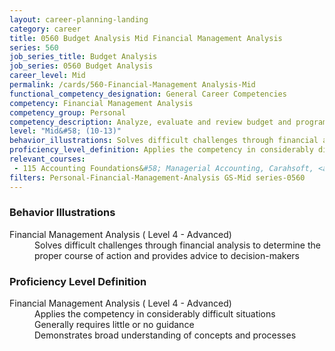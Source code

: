 ```yaml
---
layout: career-planning-landing
category: career
title: 0560 Budget Analysis Mid Financial Management Analysis
series: 560
job_series_title: Budget Analysis
job_series: 0560 Budget Analysis
career_level: Mid
permalink: /cards/560-Financial-Management Analysis-Mid
functional_competency_designation: General Career Competencies
competency: Financial Management Analysis
competency_group: Personal
competency_description: Analyze, evaluate and review budget and program issues and financial data and reports using business tools and applications, cost and economic analysis, and performance metrics to provide recommendations 
level: "Mid&#58; (10-13)"
behavior_illustrations: Solves difficult challenges through financial analysis to determine the proper course of action and provides advice to decision-makers
proficiency_level_definition: Applies the competency in considerably difficult situations ? Generally requires little or no guidance ? Demonstrates broad understanding of concepts and processes
relevant_courses: 
 - 115 Accounting Foundations&#58; Managerial Accounting, Carahsoft, <a href="https://www.linkedin.com/learning/accounting-foundations-managerial-accounting">https://www.linkedin.com/learning/accounting-foundations-managerial-accounting</a>
filters: Personal-Financial-Management-Analysis GS-Mid series-0560
---
```


<div class="desktop:grid-col-6 margin-y-205">
  <div class="border-top-05 bg-white padding-2 shadow-5 height-full members-hover border-1px border-gray-30 border-top-orange radius-lg">
    <h3>Behavior Illustrations</h3>
    <dl class="text-base"><dt>Financial Management Analysis ( Level 4 - Advanced)</dt><dd>Solves difficult challenges through financial analysis to determine the proper course of action and provides advice to decision-makers</dd></dl>
  </div>
</div>
<div class="desktop:grid-col-6 margin-y-205">
  <div class="border-top-05 bg-white padding-2 shadow-5 height-full members-hover border-1px border-gray-30 border-top-orange radius-lg">
    <h3>Proficiency Level Definition</h3>
    <dl class="text-base"><dt>Financial Management Analysis ( Level 4 - Advanced)</dt><dd>Applies the competency in considerably difficult situations </dd><dd> Generally requires little or no guidance </dd><dd> Demonstrates broad understanding of concepts and processes</dd></dl>
  </div>
</div>